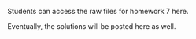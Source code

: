 Students can access the raw files for homework 7 here.

Eventually, the solutions will be posted here as well.
